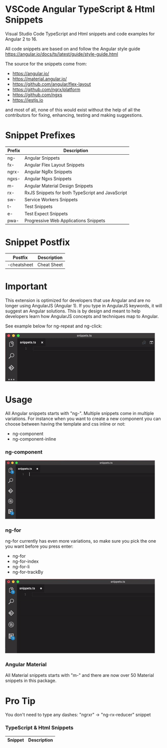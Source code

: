 # VSCode Angular TypeScript & Html Snippets

Visual Studio Code TypeScript and Html snippets and code examples for Angular 2 to 16.

All code snippets are based on and follow the Angular style guide https://angular.io/docs/ts/latest/guide/style-guide.html

The source for the snippets come from:

- https://angular.io/
- https://material.angular.io/
- https://github.com/angular/flex-layout
- https://github.com/ngrx/platform
- https://github.com/ngxs
- https://jestjs.io

and most of all, none of this would exist without the help of all the contributors for fixing, enhancing, testing and making suggestions.

# Snippet Prefixes

| Prefix | Description                                      |
| ------ | ------------------------------------------------ |
| ng-    | Angular Snippets                                 |
| fx-    | Angular Flex Layout Snippets                     |
| ngrx-  | Angular NgRx Snippets                            |
| ngxs-  | Angular Ngxs Snippets                            |
| m-     | Angular Material Design Snippets                 |
| rx-    | RxJS Snippets for both TypeScript and JavaScript |
| sw-    | Service Workers Snippets                         |
| t-     | Test Snippets                                    |
| e-     | Test Expect Snippets                             |
| pwa-   | Progressive Web Applications Snippets            |

# Snippet Postfix

| Postfix     | Description |
| ----------- | ----------- |
| -cheatsheet | Cheat Sheet |

# Important

This extension is optimized for developers that use Angular and are no longer using AngularJS (Angular 1).
If you type in AngularJS keywords, it will suggest an Angular solutions.
This is by design and meant to help developers learn how AngularJS concepts and techniques map to Angular.

See example below for ng-repeat and ng-click:

![ngRepeatSnippet](https://github.com/BeastCode/VSCode-Angular-TypeScript-Snippets/raw/master/images/ngRepeatSnippet.gif)

# Usage

All Angular snippets starts with "ng-".
Multiple snippets come in multiple variations. For instance when you want to create a new component you can choose between having the template and css inline or not:

- ng-component
- ng-component-inline

### ng-component

![ngComponentSnippet](https://github.com/BeastCode/VSCode-Angular-TypeScript-Snippets/raw/master/images/ngComponentSnippet.gif)

### ng-for

ng-for currently has even more variations, so make sure you pick the one you want before you press enter:

- ng-for
- ng-for-index
- ng-for-li
- ng-for-trackBy

![ngForSnippet](https://github.com/BeastCode/VSCode-Angular-TypeScript-Snippets/raw/master/images/ngForSnippet.gif)

### Angular Material

All Material snippets starts with "m-" and there are now over 50 Material snippets in this package.

# Pro Tip

You don't need to type any dashes: "ngrxr" -> "ng-rx-reducer" snippet

### TypeScript & Html Snippets

| Snippet | Description |
| ------- | ----------- |
